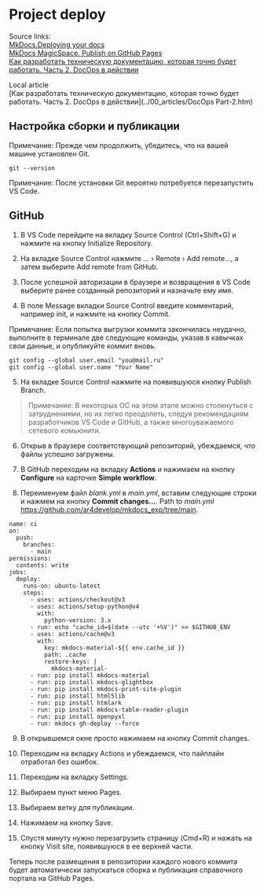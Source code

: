 # Project deploy

Source links:    
[MkDocs.Deploying your docs](https://www.mkdocs.org/user-guide/deploying-your-docs/)    
[MkDocs MagicSpace. Publish on GitHub Pages](https://mkdocs-magicspace.alnoda.org/tutorials/get-online/github-pages/)   
[Как разработать техническую документацию, которая точно будет работать. Часть 2. DocOps в действии](https://habr.com/ru/companies/swordfish_security/articles/754780/)     

Local article   
[Как разработать техническую документацию, которая точно будет работать. Часть 2. DocOps в действии](../00_articles/DocOps Part-2.htm)

## Настройка сборки и публикации

Примечание: Прежде чем продолжить, убедитесь, что на вашей машине установлен Git.

    git --version

Примечание: После установки Git вероятно потребуется перезапустить VS Code.

## GitHub

1. В VS Code перейдите на вкладку Source Control (Ctrl+Shift+G) и нажмите на кнопку Initialize Repository.

2. На вкладке Source Control нажмите … › Remote › Add remote…, а затем выберите Add remote from GitHub.

3. После успешной авторизации в браузере и возвращения в VS Code выберите ранее созданный репозиторий и назначьте ему имя.

4. В поле Message вкладки Source Control введите комментарий, например init, и нажмите на кнопку Commit.

Примечание: Если попытка выгрузки коммита закончилась неудачно, выполните в терминале две следующие команды, указав в кавычках свои данные, и опубликуйте коммит вновь.

    git config --global user.email "you@mail.ru"
    git config --global user.name "Your Name"

5. На вкладке Source Control нажмите на появившуюся кнопку Publish Branch.

> Примечание: В некоторых ОС на этом этапе можно столкнуться с затруднениями, но их легко преодолеть, следуя рекомендациям разработчиков VS Code и GitHub, а также многоуважаемого сетевого комьюнити.

6. Открыв в браузере соответствующий репозиторий, убеждаемся, что файлы успешно загружены.

7. В GitHub переходим на вкладку **Actions** и нажимаем на кнопку **Configure** на карточке **Simple workflow**.

8. Переименуем файл *blank.yml* в *main.yml*, вставим следующие строки и нажмем на кнопку **Commit changes…**.  Path to *main.yml* <https://github.com/ar4develop/mkdocs_exp/tree/main>.

```
name: ci 
on:
  push:
    branches:
      - main
permissions:
  contents: write
jobs:
  deploy:
    runs-on: ubuntu-latest
    steps:
      - uses: actions/checkout@v3
      - uses: actions/setup-python@v4
        with:
          python-version: 3.x
      - run: echo "cache_id=$(date --utc '+%V')" >> $GITHUB_ENV 
      - uses: actions/cache@v3
        with:
          key: mkdocs-material-${{ env.cache_id }}
          path: .cache
          restore-keys: |
            mkdocs-material-
      - run: pip install mkdocs-material 
      - run: pip install mkdocs-glightbox
      - run: pip install mkdocs-print-site-plugin
      - run: pip install html5lib
      - run: pip install htmlark
      - run: pip install mkdocs-table-reader-plugin
      - run: pip install openpyxl
      - run: mkdocs gh-deploy --force
```

9. В открывшемся окне просто нажимаем на кнопку Commit changes.

10. Переходим на вкладку Actions и убеждаемся, что пайплайн отработал без ошибок.

11. Переходим на вкладку Settings.

12. Выбираем пункт меню Pages.

13. Выбираем ветку для публикации.

14. Нажимаем на кнопку Save.

15. Спустя минуту нужно перезагрузить страницу (Cmd+R) и нажать на кнопку Visit site, появившуюся в ее верхней части.

Теперь после размещения в репозитории каждого нового коммита будет автоматически запускаться сборка и публикация справочного портала на GitHub Pages.